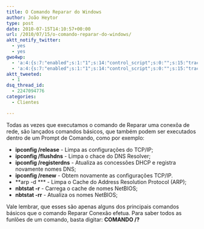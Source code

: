 ```yaml
---
title: O Comando Reparar do Windows
author: João Heytor
type: post
date: 2010-07-15T14:10:57+00:00
url: /2010/07/15/o-comando-reparar-do-windows/
aktt_notify_twitter:
  - yes
  - yes
gwo4wp:
  - 'a:4:{s:7:"enabled";s:1:"1";s:14:"control_script";s:0:"";s:15:"tracking_script";s:0:"";s:17:"conversion_script";s:0:"";}'
  - 'a:4:{s:7:"enabled";s:1:"1";s:14:"control_script";s:0:"";s:15:"tracking_script";s:0:"";s:17:"conversion_script";s:0:"";}'
aktt_tweeted:
  - 1
dsq_thread_id:
  - 2247094776
categories:
  - Clientes

---
```

Todas as vezes que executamos o comando de Reparar uma conexõa de rede, são lançados comandos básicos, que também podem ser executados dentro de um Prompt de Comando, como por exemplo:
- **ipconfig /release** - Limpa as configurações do TCP/IP;  
- **ipconfig /flushdns** - Limpa o chace do DNS Resolver;  
- **ipconfig /registerdns** - Atualiza as concessões DHCP e registra novamente nomes DNS;  
- **ipconfig /renew** - Obtem novamente as configurações TCP/IP.  
- **arp -d *** - Limpa o Cache do Address Resolution Protocol (ARP);  
- **nbtstat -r** - Carrega o cache de nomes NetBIOS;  
- **nbtstat -rr** - Atualiza os nomes NetBIOS;

Vale lembrar, que esses são apenas alguns dos principais comandos básicos que o comando Reparar Conexão efetua. Para saber todos as funlões de um comando, basta digitar: **COMANDO /?**
